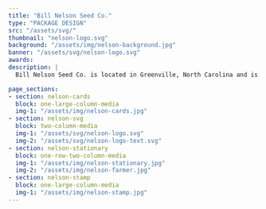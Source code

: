 ```yaml
---
title: "Bill Nelson Seed Co."
type: "PACKAGE DESIGN"
src: "/assets/svg/"
thumbnail: "nelson-logo.svg"
background: "/assets/img/nelson-background.jpg"
banner: "/assets/svg/nelson-logo.svg"
awards:
description: |
  Bill Nelson Seed Co. is located in Greenville, North Carolina and is targeted towards farmers who are interested in sustainable agriculture. The farmers who purchase our products are interested in sustainable farming starting with their most important product, seeds. Bill Nelson Seed Co. aims to make the best product, cause no unnecessary harm to the environment, and perhaps inspire farmers to think of solutions to the environmental crisis.

page_sections:
- section: nelson-cards
  block: one-large-column-media
  img-1: "/assets/img/nelson-cards.jpg"
- section: nelson-svg
  block: two-column-media
  img-1: "/assets/svg/nelson-logo.svg"
  img-2: "/assets/svg/nelson-logo-text.svg"
- section: nelson-stationary
  block: one-row-two-column-media
  img-1: "/assets/img/nelson-stationary.jpg"
  img-2: "/assets/img/nelson-farmer.jpg"
- section: nelson-stamp
  block: one-large-column-media
  img-1: "/assets/img/nelson-stamp.jpg"
---
```

